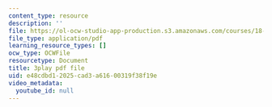 ```yaml
---
content_type: resource
description: ''
file: https://ol-ocw-studio-app-production.s3.amazonaws.com/courses/18-06sc-linear-algebra-fall-2011/e48cdbd12025cad3a61600319f38f19e_3cMyj8EKFGo.pdf
file_type: application/pdf
learning_resource_types: []
ocw_type: OCWFile
resourcetype: Document
title: 3play pdf file
uid: e48cdbd1-2025-cad3-a616-00319f38f19e
video_metadata:
  youtube_id: null
---
```

